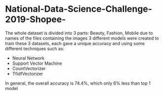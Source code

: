 # National-Data-Science-Challenge-2019-Shopee-

The whole dataset is divided into 3 parts: Beauty, Fashion, Mobile due to names of the files containing the images
3 different models were created to train these 3 datasets, each gave a unique accuracy and using some different techniques such as:
* Neural Network
* Support Vector Machine
* CountVectorizer
* TfidfVectorizer

In general, the overall accuracy is 74.4%, which only 6% less than top 1 model

